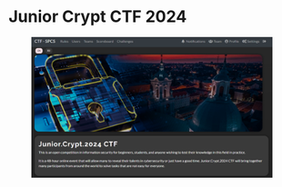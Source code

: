 # Junior Crypt CTF 2024

<figure><img src="../../.gitbook/assets/image.png" alt=""><figcaption></figcaption></figure>
